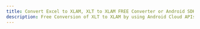 ---title: Convert Excel to XLAM, XLT to XLAM FREE Converter or Android SDKdescription: Free Conversion of XLT to XLAM by using Android Cloud APIs & SDKs. Also Create, Edit & Render Microsoft Excel, CSV and SpreadsheetML worksheets or spreadsheet in the Cloud.---